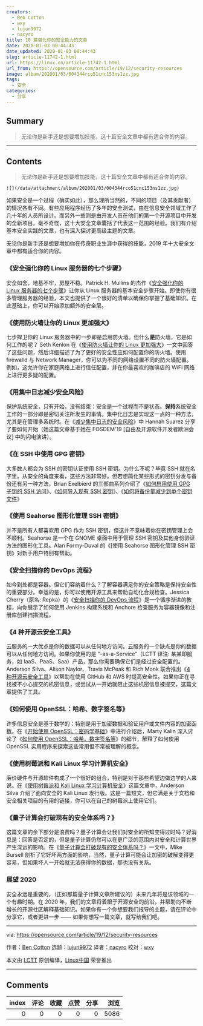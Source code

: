```yaml
---
creators:
  - Ben Cotton
  - wxy
  - lujun9972
  - nacyro
title: 10 篇强化你的安全能力的文章
date: 2020-01-03 00:44:43
date_updated: 2020-01-03 00:44:43
slug: article-11742-1.html
url: https://linux.cn/article-11742-1.html
url_from: https://opensource.com/article/19/12/security-resources
image: album/202001/03/004344rco51cnc153ns1zz.jpg
tags:
  - 安全
categories:
  - 分享
---
```


## Summary

> 无论你是新手还是想要增加技能，这十篇安全文章中都有适合你的内容。

***

<!-- more -->

## Contents

> 
> 无论你是新手还是想要增加技能，这十篇安全文章中都有适合你的内容。
> 
> 
> 

`![](/data/attachment/album/202001/03/004344rco51cnc153ns1zz.jpg)`

如果安全是一个过程（确实如此），那么理所当然的，不同的项目（及其贡献者）的情况各有不同。有些应用程序经历了多年的安全测试，由在信息安全领域工作了几十年的人员所设计。而另外一些则是由开发人员在他们的第一个开源项目中开发的全新项目。毫不奇怪，这十大安全文章囊括了代表这一范围的经验。我们有介绍基本安全实践的文章，也有深入探讨更高级主题的文章。

无论你是新手还是想要增加你在传奇职业生涯中获得的技能，2019 年十大安全文章中都有适合你的内容。

### 《安全强化你的 Linux 服务器的七个步骤》

安全如舍，地基不牢，房屋不稳。Patrick H. Mullins 的杰作《[安全强化你的 Linux 服务器的七个步骤](https://linux.cn/article-11444-1.html)》让你从 Linux 服务器的基本安全步骤开始。即使你有很多管理服务器的经验，本文也提供了一个很好的清单以确保你掌握了基础知识。在此基础上，你可以开始添加额外的安全层。

### 《使用防火墙让你的 Linux 更加强大》

七步捍卫你的 Linux 服务器中的一步即是启用防火墙。但什么**是**防火墙，它是如何工作的呢？ Seth Kenlon 在《[使用防火墙让你的 Linux 更加强大](https://linux.cn/article-11093-1.html)》一文中回答了这些问题，然后详细描述了为了更好的安全性应如何配置你的防火墙。使用 firewalld 与 Network Manager，你可以为不同的网络设置不同的防火墙配置。例如，这允许你在家庭网络上进行信任配置，并在你最喜欢的咖啡店的 WiFi 网络上进行更多疑的配置。

### 《用集中日志减少安全风险》

保护系统安全，只有开始，没有结束：安全是一个过程而不是状态。**保持**系统安全工作的一部分即是密切关注所发生的事情。集中化日志是实现这一点的一种方法，尤其是在管理多系统时。在《[减少集中日志的安全风险](https://opensource.com/article/19/2/reducing-security-risks-centralized-logging)》中 Hannah Suarez 分享了要如何开始（她这篇文章基于她在 FOSDEM'19 [自由及开源软件开发者欧洲会议] 中的闪电演讲）。

### 《在 SSH 中使用 GPG 密钥》

大多数人都会为 SSH 的密钥认证使用 SSH 密钥。为什么不呢？毕竟 SSH 就在名字里。从安全的角度来看，这些方法非常好。但若想简化某些形式的密钥分发与备份还有另一种方法，Brian Exelbierd 的三部曲系列介绍了《[如何启用使用 GPG 子钥的 SSH 访问](https://opensource.com/article/19/4/gpg-subkeys-ssh)》、《[如何导入现有 SSH 密钥](https://opensource.com/article/19/4/gpg-subkeys-ssh-multiples)》、《[如何将备份量减少到单个密钥文件](https://opensource.com/article/19/4/gpg-subkeys-ssh-manage)》

### 《使用 Seahorse 图形化管理 SSH 密钥》

并不是所有人都喜欢用 GPG 作为 SSH 密钥，但这并不意味着你在密钥管理上会不顺利。Seahorse 是一个在 GNOME 桌面中用于管理 SSH 密钥及其他身份验证方法的图形化工具。Alan Formy-Duval 的《[使用 Seahorse 图形化管理 SSH 密钥》对新手用户特别有帮助。

### 《安全扫描你的 DevOps 流程》

如今到处都是容器。但它们容纳着什么？了解容器满足你的安全策略是保持安全性的重要部分。幸运的是，你可以使用开源工具来帮助自动化合规检查。Jessica Cherry（原名: Repka）的《[安全扫描你的 DevOps 流程](https://opensource.com/article/19/7/security-scanning-your-devops-pipeline)》是一个循序渐进的教程，向你展示了如何使用 Jenkins 构建系统和 Anchore 检查服务为容器镜像和注册库创建扫描流程。

### 《4 种开源云安全工具》

云服务的一大优点是你的数据可以从任何地方访问。云服务的一个缺点是你的数据可以从任何地方访问。如果你使用的是 “-as-a-Service”（LCTT 译注: 某某即服务，如 IaaS、PaaS、Saa）产品，那么你需要确保它们是经过安全配置的。Anderson Silva、Alison Naylor、Travis McPeak 和 Rich Monk 联合推出《[4 种开源云安全工具](https://linux.cn/article-11432-1.html)》以帮助在使用 GitHub 和 AWS 时提高安全性。如果你正在寻找被不小心提交的机密信息，或尝试从一开始就阻止这些机密信息被提交，这篇文章提供了工具。

### 《如何使用 OpenSSL：哈希、数字签名等》

许多信息安全是基于数学的：特别是用于加密数据和验证用户或文件内容的加密函数。在《[开始使用 OpenSSL：密码学基础](https://opensource.com/article/19/6/cryptography-basics-openssl-part-1)》中进行介绍后，Marty Kalin 深入讨论了《[如何使用 OpenSSL：哈希、数字签名等](https://opensource.com/article/19/6/cryptography-basics-openssl-part-2)》的细节，解释了如何使用 OpenSSL 实用程序来探索这些常用但不常被理解的概念。

### 《使用树莓派和 Kali Linux 学习计算机安全》

廉价硬件与开源软件构成了一个很好的组合，特别是对于那些希望边做边学的人来说。在《[使用树莓派和 Kali Linux 学习计算机安全](https://opensource.com/article/19/3/computer-security-raspberry-pi)》这篇文章中，Anderson Silva 介绍了面向安全的 Kali Linux 发行版。这是一篇短文，但它满是关于文档和安全相关项目的有用的链接，你可以在自己的树莓派上使用它们。

### 《量子计算会打破现有的安全体系吗？》

这篇文章的余下部分是浪费吗？量子计算会让我们对安全的所知变得过时吗？好消息是：回答是否定的，但是量子计算仍然可以在更广泛的范围内对安全和计算世界产生深远的影响。在《[量子计算会打破现有的安全体系吗？](https://linux.cn/article-10566-1.html)》一文中，Mike Bursell 剖析了它好坏两方面的影响，当然，量子计算可能会让加密的破解变得更容易，但如果坏人一开始就无法获得你的数据，那也没有关系。

### 展望 2020

安全永远是重要的，（正如那篇量子计算文章所建议的）未来几年将是该领域的一个有趣时期。在 2020 年，我们的文章将着眼于开源安全的前沿，并帮助向不断增长的开源社区解释基础知识。如果你有一个你想要我们报导的主题，请在评论中分享它，或者更进一步 —— 如果你想写一篇文章，就写给我们吧。

---

via: <https://opensource.com/article/19/12/security-resources>

作者：[Ben Cotton](https://opensource.com/users/bcotton) 选题：[lujun9972](https://github.com/lujun9972) 译者：[nacyro](https://github.com/nacyro) 校对：[wxy](https://github.com/wxy)

本文由 [LCTT](https://github.com/LCTT/TranslateProject) 原创编译，[Linux中国](https://linux.cn/) 荣誉推出

***

## Comments


|   index |   评论 |   收藏 |   点赞 |   分享 |   浏览 |
|--------:|-------:|-------:|-------:|-------:|-------:|
|       0 |      0 |      0 |      0 |      0 |   5086 |
